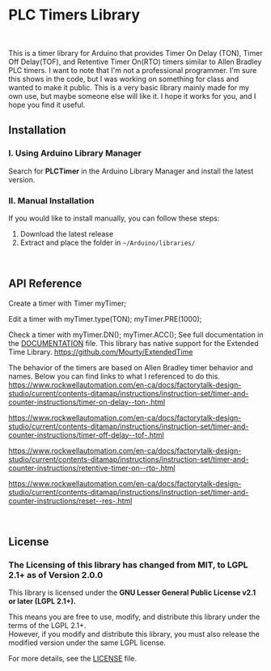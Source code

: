 # PLC Timers Library
<br/>

This is a timer library for Arduino that provides Timer On Delay (TON), Timer Off Delay(TOF), and Retentive Timer On(RTO) timers similar to Allen Bradley PLC timers.
I want to note that I'm not a professional programmer. I'm sure this shows in the code, but I was working on something for class and wanted to make it public. This is a very basic library mainly made for my own use, but maybe someone else will like it. I hope it works for you, and I hope you find it useful.
<br/>

## Installation
### I. Using Arduino Library Manager
Search for **PLCTimer** in the Arduino Library Manager and install the latest version.

### II. Manual Installation

If you would like to install manually, you can follow these steps:

1. Download the latest release
2. Extract and place the folder in `~/Arduino/libraries/`

<br/>

## API Reference

Create a timer with
Timer myTimer;

Edit a timer with
myTimer.type(TON);
myTimer.PRE(1000);

Check a timer with
myTimer.DN();
myTimer.ACC();
See full documentation in the [DOCUMENTATION](DOCUMENTATION) file. 
This library has native support for the Extended Time Library. https://github.com/Mourty/ExtendedTime

The behavior of the timers are based on Allen Bradley timer behavior and names. Below you can find links to what I referenced to do this.
https://www.rockwellautomation.com/en-ca/docs/factorytalk-design-studio/current/contents-ditamap/instructions/instruction-set/timer-and-counter-instructions/timer-on-delay--ton-.html

https://www.rockwellautomation.com/en-ca/docs/factorytalk-design-studio/current/contents-ditamap/instructions/instruction-set/timer-and-counter-instructions/timer-off-delay--tof-.html

https://www.rockwellautomation.com/en-ca/docs/factorytalk-design-studio/current/contents-ditamap/instructions/instruction-set/timer-and-counter-instructions/retentive-timer-on--rto-.html

https://www.rockwellautomation.com/en-ca/docs/factorytalk-design-studio/current/contents-ditamap/instructions/instruction-set/timer-and-counter-instructions/reset--res-.html

<br/>

## License
### The Licensing of this library has changed from MIT, to LGPL 2.1+ as of Version 2.0.0
This library is licensed under the **GNU Lesser General Public License v2.1 or later (LGPL 2.1+).**  

This means you are free to use, modify, and distribute this library under the terms of the LGPL 2.1+.  
However, if you modify and distribute this library, you must also release the modified version under the same LGPL license.  

For more details, see the [LICENSE](LICENSE) file.  
